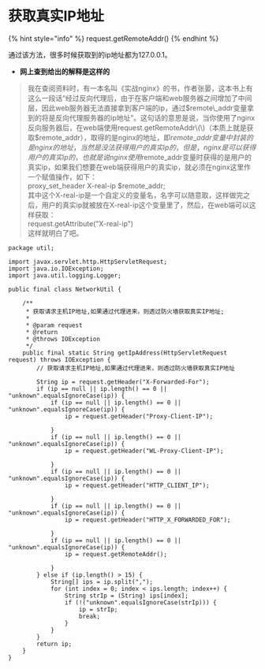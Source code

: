 # 获取真实IP地址

{% hint style="info" %}
request.getRemoteAddr\(\)
{% endhint %}

通过该方法，很多时候获取到的ip地址都为127.0.0.1。

* **网上查到给出的解释是这样的**

> 我在查阅资料时，有一本名叫《实战nginx》的书，作者张晏，这本书上有这么一段话“经过反向代理后，由于在客户端和web服务器之间增加了中间层，因此web服务器无法直接拿到客户端的ip，通过$remote\_addr变量拿到的将是反向代理服务器的ip地址”。这句话的意思是说，当你使用了nginx反向服务器后，在web端使用request.getRemoteAddr\(\)（本质上就是获取$remote\_addr），取得的是nginx的地址，即$remote\_addr变量中封装的是nginx的地址，当然是没法获得用户的真实ip的，但是，nginx是可以获得用户的真实ip的，也就是说nginx使用$remote\_addr变量时获得的是用户的真实ip，如果我们想要在web端获得用户的真实ip，就必须在nginx这里作一个赋值操作，如下：  
> proxy\_set\_header X-real-ip $remote\_addr;  
> 其中这个X-real-ip是一个自定义的变量名，名字可以随意取，这样做完之后，用户的真实ip就被放在X-real-ip这个变量里了，然后，在web端可以这样获取：  
> request.getAttribute\("X-real-ip"\)  
> 这样就明白了吧。



```text
package util;

import javax.servlet.http.HttpServletRequest;
import java.io.IOException;
import java.util.logging.Logger;

public final class NetworkUtil {

    /**
     * 获取请求主机IP地址,如果通过代理进来，则透过防火墙获取真实IP地址;
     *
     * @param request
     * @return
     * @throws IOException
     */
    public final static String getIpAddress(HttpServletRequest request) throws IOException {
        // 获取请求主机IP地址,如果通过代理进来，则透过防火墙获取真实IP地址

        String ip = request.getHeader("X-Forwarded-For");
        if (ip == null || ip.length() == 0 || "unknown".equalsIgnoreCase(ip)) {
            if (ip == null || ip.length() == 0 || "unknown".equalsIgnoreCase(ip)) {
                ip = request.getHeader("Proxy-Client-IP");

            }
            if (ip == null || ip.length() == 0 || "unknown".equalsIgnoreCase(ip)) {
                ip = request.getHeader("WL-Proxy-Client-IP");

            }
            if (ip == null || ip.length() == 0 || "unknown".equalsIgnoreCase(ip)) {
                ip = request.getHeader("HTTP_CLIENT_IP");

            }
            if (ip == null || ip.length() == 0 || "unknown".equalsIgnoreCase(ip)) {
                ip = request.getHeader("HTTP_X_FORWARDED_FOR");

            }
            if (ip == null || ip.length() == 0 || "unknown".equalsIgnoreCase(ip)) {
                ip = request.getRemoteAddr();

            }
        } else if (ip.length() > 15) {
            String[] ips = ip.split(",");
            for (int index = 0; index < ips.length; index++) {
                String strIp = (String) ips[index];
                if (!("unknown".equalsIgnoreCase(strIp))) {
                    ip = strIp;
                    break;
                }
            }
        }
        return ip;
    }
}

```

